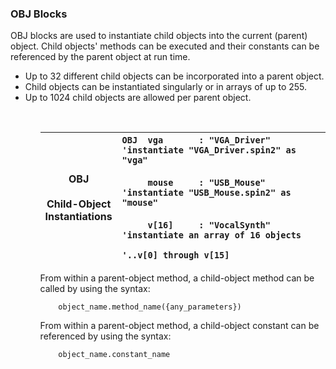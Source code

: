 ### OBJ Blocks

OBJ blocks are used to instantiate child objects into the current (parent) object. Child objects' methods can be executed and their constants can be referenced by the parent object at run time.

<ul>
  <li>Up to 32 different child objects can be incorporated into a parent object.</li>
  <li>Child objects can be instantiated singularly or in arrays of up to 255.</li>
  <li>Up to 1024 child objects are allowed per parent object.</li>
<ul>
<br/>

|OBJ<br/><br/>Child-Object<br/>Instantiations|```OBJ  vga       : "VGA_Driver"     'instantiate "VGA_Driver.spin2" as "vga"```<br/><br/>```     mouse     : "USB_Mouse"      'instantiate "USB_Mouse.spin2" as "mouse"```<br/><br/>```     v[16]     : "VocalSynth"     'instantiate an array of 16 objects```<br/>```                                  '..v[0] through v[15]```
|---|:---|
From within a parent-object method, a child-object method can be called by using the syntax:

        object_name.method_name({any_parameters})


From within a parent-object method, a child-object constant can be referenced by using the syntax:

        object_name.constant_name
